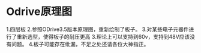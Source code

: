 # Odrive原理图
1.四层板
2.参照ODrive3.5版本原理图，重新绘制了板子。
3.对某些电子元器件进行了重新选型，使得板子的耐压更高
3.理论上可以支持到60v，支持到48V应该没有问题。
4.板子可能存在纰漏，不足之处还请各位大神指正。